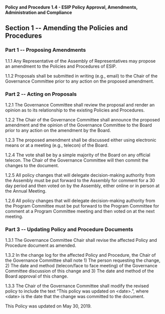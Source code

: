 **Policy and Procedure 1.4 - ESIP Policy Approval, Amendments,
Administration and Compliance**

Section 1 \-- Amending the Policies and Procedures
--------------------------------------------------

### **Part 1 -- Proposing Amendments**

1.1.1 Any Representative of the Assembly of Representatives may propose
an amendment to the Policies and Procedures of ESIP.

1.1.2 Proposals shall be submitted in writing (e.g., email) to the Chair
of the Governance Committee prior to any action on the proposed amendment.

### **Part 2 -- Acting on Proposals**

1.2.1 The Governance Committee shall review the proposal and render an
opinion as to its relationship to the existing Policies and Procedures.

1.2.2 The Chair of the Governance Committee shall announce the proposed
amendment and the opinion of the Governance Committee to the Board
prior to any action on the amendment by the Board.

1.2.3 The proposed amendment shall be discussed either using
electronic means or at a meeting (e.g., telecon) of the Board.

1.2.4 The vote shall be by a simple majority of the Board on
any official telecon. The Chair of the Governance Committee will then
commit the changes to the document.

1.2.5 All policy changes that will delegate decision-making authority from
the Assembly must be put forward to the Assembly for comment for a 30 day
period and then voted on by the Assembly, either online or in person at the
Annual Meeting.

1.2.6 All policy changes that will delegate decision-making authority from the
Program Committee must be put forward to the Program Committee for comment at
a Program Committee meeting and then voted on at the next meeting.

### **Part 3 -- Updating Policy and Procedure Documents**

1.3.1 The Governance Committee Chair shall revise the affected Policy and Procedure document as amended.

1.3.2 In the change log for the affected Policy and Procedure, the Chair of the Governance Committee shall note 1) The person requesting the change, 2) The date and method (telecon/face to face meeting) of the Governance Committee discussion of this change and 3) The date and method of the Board approval of this change.

1.3.3 The Chair of the Governance Committee shall modify the revised policy to include the text “This policy was updated on \<date\>.”, where \<date\> is the date that the change was committed to the document.

This Policy was updated on May 30, 2019.
